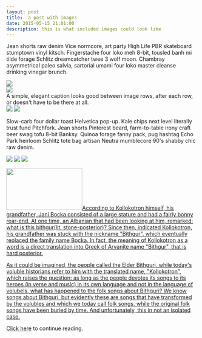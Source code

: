 ```yaml
---
layout: post
title:  a post with images
date: 2015-05-15 21:01:00
description: this is what included images could look like
---
```

Jean shorts raw denim Vice normcore, art party High Life PBR skateboard stumptown vinyl kitsch. Fingerstache four loko meh 8-bit, tousled banh mi tilde forage Schlitz dreamcatcher twee 3 wolf moon. Chambray asymmetrical paleo salvia, sartorial umami four loko master cleanse drinking vinegar brunch. 

<div class="img_row">
	<img class="col three" src="/img/9.jpg">
</div>
<div class="img_row">
	<img class="col three" src="{{ site.baseurl }}/img/9.jpg">
</div>
<div class="col three caption">
	A simple, elegant caption looks good between image rows, after each row, or doesn't have to be there at all. 
</div>
<div class="img_row">
	<img class="col two" src="/img/8.jpg">
	<img class="col one" src="/img/10.jpg">
</div>

Slow-carb four dollar toast Helvetica pop-up. Kale chips next level literally trust fund Pitchfork. Jean shorts Pinterest beard, farm-to-table irony craft beer swag tofu 8-bit Banksy. Quinoa forage fanny pack, pug hashtag Echo Park heirloom Schlitz tote bag artisan Neutra mumblecore 90's shabby chic raw denim.


<div class="img_row">
	<img class="col one" src="/img/11.jpg">
	<img class="col one" src="/img/12.jpg">
	<img class="col one" src="/img/7.jpg">
</div>

<a href="link url"><img src="https://dl.dropboxusercontent.com/s/h05ujykfg4vgyac/epir.jpg?dl=0" width="200" height="110" alt="">According to Kollokotron himself, his grandfather, Jani Bocka consisted of a large stature and had a fairly bonny rear-end. At one time, an Albanian that had been looking at him, remarked: what is this bithgur(lit. stone-posterior)? Since then, indicated Kollokotron, his grandfather was stuck with the nickname "Bithgur", which eventually replaced the family name Bocka. In fact, the meaning of Kollokotron as a word is a direct translation into Greek of Arvanite name "Bithgur", that is hard posterior.

<p>As it could be imagined, the people called the Elder Bithguri, while today's voluble historians refer to him with the translated name, "Kollokotron", which raises the question: as long as the people devotes its songs to its heroes (in verse and music) in its own language and not in the language of volubels, what has happened to the folk songs about Bithguri? We know songs about Bithguri, but evidently these are songs that have transformed by the volubles and which we today call folk songs, while the original folk songs have been buried by time. And unfortunately, this in not an isolated case.

Click <a href="http://idem1.blogspot.com/2016/10/aristidh-kola-albanians-that-made-greece.html">here</a> to continue reading.

